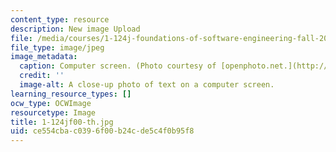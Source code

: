 ```yaml
---
content_type: resource
description: New image Upload
file: /media/courses/1-124j-foundations-of-software-engineering-fall-2000/ce554cbac0396f00b24cde5c4f0b95f8_1-124jf00-th.jpg
file_type: image/jpeg
image_metadata:
  caption: Computer screen. (Photo courtesy of [openphoto.net.](http://www.openphoto.net.))
  credit: ''
  image-alt: A close-up photo of text on a computer screen.
learning_resource_types: []
ocw_type: OCWImage
resourcetype: Image
title: 1-124jf00-th.jpg
uid: ce554cba-c039-6f00-b24c-de5c4f0b95f8
---
```

